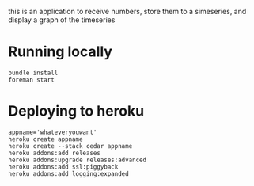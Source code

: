 this is an application to receive numbers, store them to a simeseries, and display a graph of the timeseries

# Running locally

	bundle install
	foreman start

# Deploying to heroku

	appname='whateveryouwant'
    heroku create appname
    heroku create --stack cedar appname
    heroku addons:add releases
    heroku addons:upgrade releases:advanced
    heroku addons:add ssl:piggyback
    heroku addons:add logging:expanded
